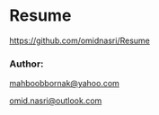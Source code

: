 # Resume
https://github.com/omidnasri/Resume

### Author:
mahboobbornak@yahoo.com

omid.nasri@outlook.com
